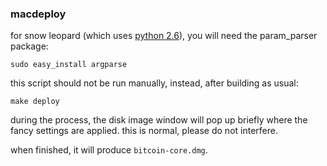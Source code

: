﻿### macdeploy ###

for snow leopard (which uses [python 2.6](http://www.python.org/download/releases/2.6/)), you will need the param_parser package:
	
	sudo easy_install argparse

this script should not be run manually, instead, after building as usual:

	make deploy

during the process, the disk image window will pop up briefly where the fancy
settings are applied. this is normal, please do not interfere.

when finished, it will produce `bitcoin-core.dmg`.



